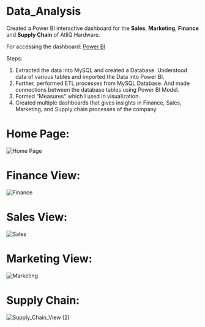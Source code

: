 # Data_Analysis
Created a Power BI interactive dashboard for the **Sales**, **Marketing**, **Finance** and **Supply Chain** of AtliQ Hardware.

For accessing the dashboard: [Power BI](https://app.powerbi.com/links/6FFoA3-mGh?ctid=a1acde04-4e6d-49d2-8679-5b83bd9209eb&pbi_source=linkShare)

Steps:

1) Extracted the data into MySQL and created a Database. Understood data of various tables and imported the Data into Power BI.
2) Further, performed ETL processes from MySQL Database. And made connections between the database tables using Power BI Model.
3) Formed "Measures" which I used in visualization.
4) Created multiple dashboards that gives insights in Finance, Sales, Marketing, and Supply chain processes of the company.


# Home Page:
![Home Page](https://user-images.githubusercontent.com/49318251/191730771-95595eb9-d165-4edf-b670-eef433ddf7c0.png)

# Finance View:
![Finance](https://user-images.githubusercontent.com/49318251/191730836-aec0e736-a36f-4df7-970b-d66805487a29.png)

# Sales View:
![Sales](https://user-images.githubusercontent.com/49318251/191730870-bd91eddf-5e9d-4e00-a251-c0bc41573d23.png)

# Marketing View:
![Marketing](https://user-images.githubusercontent.com/49318251/191730907-fb83393b-8641-4647-8b90-7fde39647b33.png)

# Supply Chain:
![Supply_Chain_View (2)](https://user-images.githubusercontent.com/49318251/191730946-2f3f58c5-763f-4d51-aac8-51565052b9f1.png)

